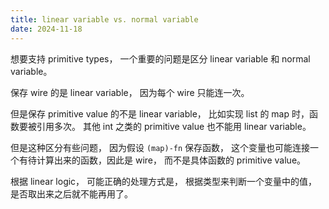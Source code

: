 ```yaml
---
title: linear variable vs. normal variable
date: 2024-11-18
---
```


想要支持 primitive types，
一个重要的问题是区分 linear variable 和 normal variable。

保存 wire 的是 linear variable，
因为每个 wire 只能连一次。

但是保存 primitive value 的不是 linear variable，
比如实现 list 的 map 时，函数要被引用多次。
其他 int 之类的 primitive value 也不能用 linear variable。

但是这种区分有些问题，
因为假设 `(map)-fn` 保存函数，
这个变量也可能连接一个有待计算出来的函数，因此是 wire，
而不是具体函数的 primitive value。

根据 linear logic，
可能正确的处理方式是，
根据类型来判断一个变量中的值，
是否取出来之后就不能再用了。
